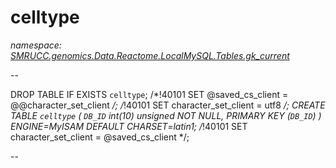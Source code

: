 ﻿# celltype
_namespace: [SMRUCC.genomics.Data.Reactome.LocalMySQL.Tables.gk_current](./index.md)_

--
 
 DROP TABLE IF EXISTS `celltype`;
 /*!40101 SET @saved_cs_client = @@character_set_client */;
 /*!40101 SET character_set_client = utf8 */;
 CREATE TABLE `celltype` (
 `DB_ID` int(10) unsigned NOT NULL,
 PRIMARY KEY (`DB_ID`)
 ) ENGINE=MyISAM DEFAULT CHARSET=latin1;
 /*!40101 SET character_set_client = @saved_cs_client */;
 
 --




